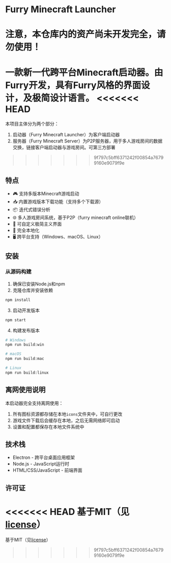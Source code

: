 # Furry Minecraft Launcher

# 注意，本仓库内的资产尚未开发完全，请勿使用！

一款新一代跨平台Minecraft启动器。由Furry开发，具有Furry风格的界面设计，及极简设计语言。
<<<<<<< HEAD
=======

本项目主体分为两个部分：
1. 启动器（Furry Minecraft Launcher）为客户端启动器
2. 服务器（Furry Minecraft Server）为P2P服务器，用于多人游戏房间的数据交换，链接客户端启动器与游戏房间。可第三方部署
>>>>>>> 9f797c5bff6371242f00854a76799160e9079f9e

## 特点

- 🎮 支持多版本Minecraft游戏启动
- 📥 内置游戏版本下载功能（支持多个下载源）
- 📦 迭代式错误分析
- 🌐 多人游戏房间系统，基于P2P（furry minecraft online联机）
- 🎨 可自定义极简主义界面
- 💾 完全本地化
- 🖥️ 跨平台支持（Windows、macOS、Linux）

## 安装

### 从源码构建

1. 确保已安装Node.js和npm
2. 克隆仓库并安装依赖

```bash
npm install
```

3. 启动开发版本

```bash
npm start
```

4. 构建发布版本

```bash
# Windows
npm run build:win

# macOS
npm run build:mac

# Linux
npm run build:linux
```

## 离网使用说明

本启动器完全支持离网使用：

1. 所有图标资源都存储在本地`icons`文件夹中，可自行更改
2. 游戏文件下载后会缓存在本地，之后无需网络即可启动
3. 设置和配置都保存在本地文件系统中

## 技术栈

- Electron - 跨平台桌面应用框架
- Node.js - JavaScript运行时
- HTML/CSS/JavaScript - 前端界面

## 许可证

<<<<<<< HEAD
基于MIT（见[license](license)）
=======
基于MIT（见[license](license)）
>>>>>>> 9f797c5bff6371242f00854a76799160e9079f9e
